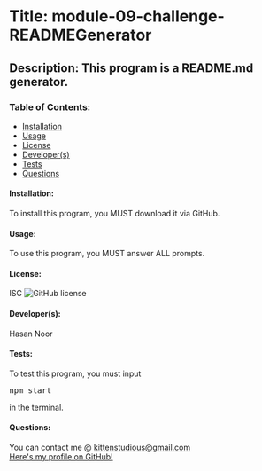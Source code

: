 
# Title: module-09-challenge-READMEGenerator

## Description: This program is a README.md generator.
    
### Table of Contents: 
* [Installation](#Installation)
* [Usage](#Usage)
* [License](#License)
* [Developer(s)](#Contributing)
* [Tests](#Tests)
* [Questions](#GitHub)
    
#### Installation: 
To install this program, you MUST download it via GitHub.
#### Usage: 
To use this program, you MUST answer ALL prompts.
#### License: 
ISC
![GitHub license](https://img.shields.io/badge/license-undefined-green.svg)
#### Developer(s): 
Hasan Noor
#### Tests: 
To test this program, you must input <pre>npm start</pre> in the terminal.
#### Questions: 
You can contact me @ kittenstudious@gmail.com
<br>
[Here's my profile on GitHub!](https://github.com/HasanMuhammadNoor)

    